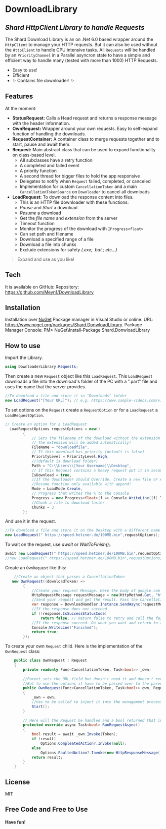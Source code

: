 ﻿# DownloadLibrary
## _Shard HttpClient Library to handle Requests_


The Shard Download Library is an on .Net 6.0 based wrapper around the `HttpClient` to manage your HTTP requests. But it can also be used without the `HttpClient` to handle CPU intensive tasks.
All `Requests` will be handled by an `PriorityChannel` in a Parallel asyncron state to have a simple and efficient way to handle many (tested with more than 1000) HTTP Requests.

- Easy to use!
- Efficient 
- ✨ Contains file downloader! ✨

## Features
At the moment:
- **StatusRequest:** Calls a Head request and returns a response message with the header information.
- **OwnRequest:** Wrapper around your own requests. Easy to self-expand function of handling the downloads.
- **RequestContainer:** A container class to merge requests together and to start, pause and await them.
- **Request:** Main abstract class that can be used to expand functionality on class-based level.
    - All subclasses have a retry function
    - A completed and failed event
    - A priority function
    - A second thread for bigger files to hold the app responsive
    - Delegates to notify when `Request` failed, completed, or canceled
    - Implementation for custom `CancellationToken` and a main `CancellationTokenSource` on `Downloader` to cancel all downloads
- **LoadRequest:** To download the response content into files.
  - This is an HTTP file downloader with these functions:
  - *Pause* and *Start* a download
  - *Resume* a download
  - Get the *file name* and *extension* from the server 
  - Timeout function
  - Monitor the progress of the download with `IProgress<float>`
  - Can set path and filename 
  - Download a specified range of a file
  - Download a file into chunks
  - Exclude extensions for safety _(.exe; .bat.; etc...)_

> Expand and use as you like!

## Tech
It is available on GitHub:
Repository: https://github.com/Meyn1/DownloadLibrary

## Installation

Installation over [NuGet](https://www.nuget.org/packages/Shard.DonwloadLibrary) Package manager in Visual Studio or online.
URL: https://www.nuget.org/packages/Shard.DonwloadLibrary.
Package Manager Console: PM> NuGet\Install-Package Shard.DonwloadLibrary

## How to use

Import the Library.
```cs
using DownloaderLibrary.Requests;
```
Then create a new `Request` object like this `LoadRequest`.
This `LoadRequest` downloads a file into the download's folder of the PC with a ".part" file and uses the name that the server provides.
```cs
//To download a file and store it in "Downloads" folder
new LoadRequest("[Your URL]"); // e.g. https://www.sample-videos.com/video123/mkv/240/big_buck_bunny_240p_30mb.mkv
```
To set options on the `Request` create a `RequestOption` or for a `LoadRequest` a `LoadRequestOption`.
```cs
// Create an option for a LoadRequest
  LoadRequestOptions requestOptions = new()
        {
            // Sets the filename of the download without the extension
            // The extension will be added automatically!
            FileName = "downloadfile", 
            // If this download has priority (default is false)
            PriorityLevel = PriorityLevel.High, 
            //(default is download folder)
            Path = "C:\\Users\\[Your Username]\\Desktop", 
            // If this Request contains a heavy request put it in second thread (default is false)
            IsDownload = true,
            //If the downloader should Override, Create a new file or Append (default is Append)
            //Resume function only available with append!
            Mode = LoadMode.Create, 
            // Progress that writes the % to the Console
            Progress = new Progress<float>(f => Console.WriteLine((f).ToString("0.0%"))),
            //Chunk a file to download faster
            Chunks = 3
        };
```
And use it in the request.
```cs
//To download a file and store it on the Desktop with a different name
new LoadRequest(" https://speed.hetzner.de/100MB.bin",requestOptions);
```
To wait on the request, use *await* or *WaitToFinish();*.
```cs
await new LoadRequest(" https://speed.hetzner.de/100MB.bin",requestOptions).Task;
//new LoadRequest(" https://speed.hetzner.de/100MB.bin",requestOptions).WaitToFinish();
```
Create an `OwnRequest` like this:
```cs
    //Create an object that passes a CancellationToken
   new OwnRequest((downloadToken) =>
        {
            //Create your request Message. Here the body of google.com
            HttpRequestMessage requestMessage = new(HttpMethod.Get, "https://www.google.com");
            //Send your request and get the result. Pass the CancellationToken for handling it later over the Request object
            var response = DownloadHandler.Instance.SendAsync(requestMessage, downloadToken).Result;
            //If the response does not succeed
            if (!response.IsSuccessStatusCode)
                return false; // Return false to retry and call the failed method
            //If the response succeed. Do what you want and return to to finish the request
            Console.WriteLine("Finished");
            return true;
        });
```
To create your own `Request` child. Here is the implementation of the `OwnRequest` class:
```cs
    public class OwnRequest : Request
    {
        private readonly Func<CancellationToken, Task<bool>> _own;
        
        //Parent sets the URL field but doesn't need it and doesn't require a RequestOption because it creates then a new one.
        //But to use the options it have to be passed over to the parent
        public OwnRequest(Func<CancellationToken, Task<bool>> own, RequestOptions? requestOptions = null) : base(string.Empty, requestOptions)
        {
            _own = own;
            //Has to be called to inject it into the management process
            Start();
        }
        
        // Here will the Request be handled and a bool returned that indicates if it succeed
        protected override async Task<bool> RunRequestAsync()
        {
            bool result = await _own.Invoke(Token);
            if (result)
                Options.CompleatedAction?.Invoke(null);
            else
                Options.FaultedAction?.Invoke(new HttpResponseMessage());
            return result;
        }
    }
```
## License

MIT

## **Free Code** and **Free to Use**
#### Have fun!
